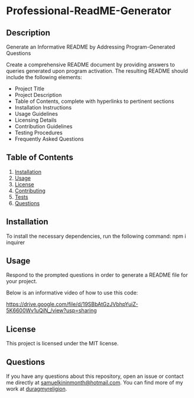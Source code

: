 # Professional-ReadME-Generator

## Description
Generate an Informative README by Addressing Program-Generated Questions

Create a comprehensive README document by providing answers to queries generated upon program activation. The resulting README should include the following elements:

* Project Title
* Project Description
* Table of Contents, complete with hyperlinks to pertinent sections
* Installation Instructions
* Usage Guidelines
* Licensing Details
* Contribution Guidelines
* Testing Procedures
* Frequently Asked Questions

## Table of Contents
1. [Installation](#installation)
2. [Usage](#usage)
3. [License](#license)
4. [Contributing](#contributing)
5. [Tests](#tests)
6. [Questions](#questions)

## Installation
To install the necessary dependencies, run the following command: npm i inquirer

## Usage
Respond to the prompted questions in order to generate a README file for your project.

Below is an informative video of how to use this code:

https://drive.google.com/file/d/19SBbAtGzJVbhpYuiZ-5K6600Wv1uQiN_/view?usp=sharing

## License 
This project is licensed under the MIT license.

## Questions
If you have any questions about this repository, open an issue or contact me directly at [samuelkininmonth@hotmail.com](mailto:samuelkininmonth@hotmail.com). You can find more of my work at [duragmyreligion](https://www.github.com/duragmyreligion).